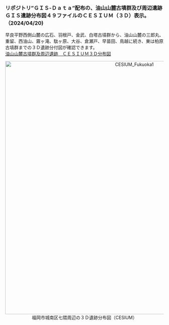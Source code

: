 ### リポジトリ”ＧＩＳ-Ｄａｔａ”配布の、油山山麓古墳群及び周辺遺跡ＧＩＳ遺跡分布図４９ファイルのＣＥＳＩＵＭ（３Ｄ）表示。（2024/04/20)

早良平野西側山麓の広石、羽根戸、金武、白塔古墳群から、油山山麓の三郎丸、重留、西油山、霧ヶ滝、駄ヶ原、大谷、倉瀬戸、早苗田、鳥越に続き、東は柏原古墳群までの３Ｄ遺跡分付図が確認できます。
</br>
[油山山麓古墳群及周辺遺跡　ＣＥＳＩＵＭ３Ｄ分布図](https://tateana1978.github.io/abcesium/Apps/HelloWorld.html)
<p align="center">
<img width="805" alt="CESIUM_Fukuoka1" src="https://github.com/tateana1978/abcesium/assets/146042477/22ae4d1c-8c54-4883-83c9-f35ff93965d5">
</br>
福岡市城南区七隈周辺の３Ｄ遺跡分布図（CESIUM）
</p>

